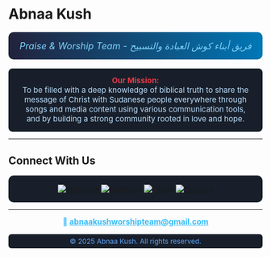 # Abnaa Kush

<p align="center" style="font-size: 1.3em; color: #7dd3fc; font-style: italic; background: linear-gradient(90deg, #22223b 0%, #0077b6 100%); padding: 16px 0; border-radius: 10px;">
  Praise & Worship Team - فريق أبناء كوش العبادة والتسبيح
</p>

<p align="center" style="max-width: 540px; margin: 0 auto; font-size: 1.08em; color: #bde0fe; background: #181f2a; padding: 14px 20px 16px 20px; border-radius: 8px;">
  <span style="font-weight: bold; color: #e63946;">Our Mission:</span>
  <br />
  To be filled with a deep knowledge of biblical truth to share the message of Christ with Sudanese people everywhere through songs and media content using various communication tools, and by building a strong community rooted in love and hope.
</p>

---

## Connect With Us

<p align="center" style="background: #181f2a; padding: 18px 0; border-radius: 10px;">
  <a href="https://www.instagram.com/abnaa.kush/" target="_blank" rel="noopener">
    <img src="https://img.shields.io/badge/Instagram-E4405F?style=for-the-badge&logo=instagram&logoColor=white" alt="Instagram">
  </a>
  <a href="https://www.facebook.com/profile.php?id=61561245110328" target="_blank" rel="noopener">
    <img src="https://img.shields.io/badge/Facebook-1877F2?style=for-the-badge&logo=facebook&logoColor=white" alt="Facebook">
  </a>
  <a href="https://www.tiktok.com/@abnaakush8" target="_blank" rel="noopener">
    <img src="https://img.shields.io/badge/TikTok-000000?style=for-the-badge&logo=tiktok&logoColor=white" alt="TikTok">
  </a>
  <a href="https://youtube.com/@abnaakush4081?feature=shared" target="_blank" rel="noopener">
    <img src="https://img.shields.io/badge/YouTube-FF0000?style=for-the-badge&logo=youtube&logoColor=white" alt="YouTube">
  </a>
</p>

---

<p align="center" style="color: #38bdf8; font-size: 1.1em; font-weight: bold; margin-top: 14px;">
  📧 <a href="mailto:abnaakushworshipteam@gmail.com" style="color: #38bdf8; text-decoration: underline;">abnaakushworshipteam@gmail.com</a>
</p>

<p align="center" style="color: #60a5fa; font-size: 0.98em; margin-top: 8px; background: #181f2a; border-radius: 6px; padding: 6px 0;">
  &copy; 2025 Abnaa Kush. All rights reserved.
</p>
